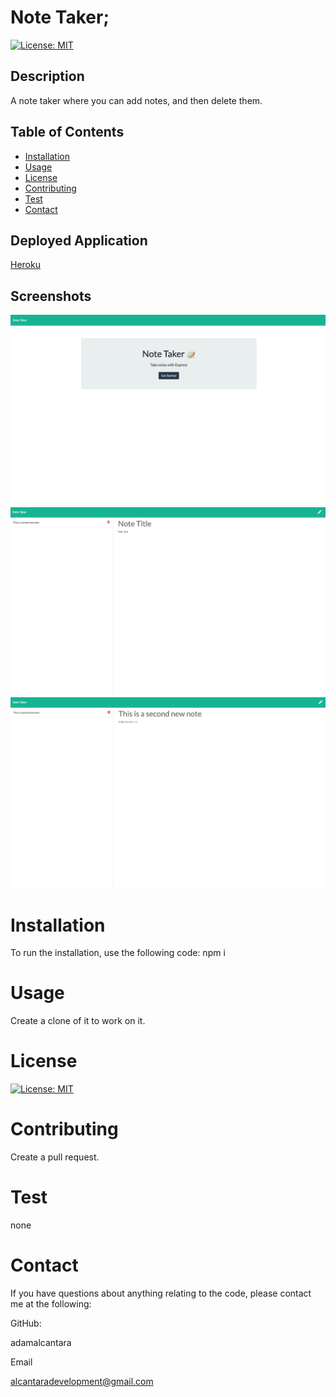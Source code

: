 # Note Taker;
  [![License: MIT](https://img.shields.io/badge/License-MIT-yellow.svg)](https://opensource.org/licenses/MIT)

  ## Description 
A note taker where you can add notes, and then delete them.
  ## Table of Contents 

  * [Installation](#installation)
  * [Usage](#usage)
  * [License](#license)
  * [Contributing](#contributing)
  * [Test](#test)
  * [Contact](#contact)


  ## Deployed Application
  [Heroku](http://adam-note-taker.herokuapp.com/)

  ## Screenshots

  <img src="1.png">
  <img src="2.png">
  <img src="3.png">
  
  # Installation
  To run the installation, use the following code:
  npm i

  # Usage
  Create a clone of it to work on it.


  # License
  [![License: MIT](https://img.shields.io/badge/License-MIT-yellow.svg)](https://opensource.org/licenses/MIT)
  
  # Contributing
  Create a pull request.

  # Test
  none

  # Contact
  If you have questions about anything relating to the code, please contact me at the following: 

  
  GitHub: 

  adamalcantara 

  Email 

  alcantaradevelopment@gmail.com 

  
